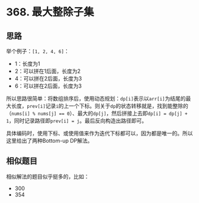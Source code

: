 # 368. 最大整除子集

## 思路

举个例子：`[1, 2, 4, 6]`：

- 1：长度为1
- 2：可以拼在1后面，长度为2
- 4：可以拼在2后面，长度为3
- 6：可以拼在2后面，长度为3

所以思路很简单：将数组排序后，使用动态规划：`dp[i]`表示以`arr[i]`为结尾的最大长度，`prev[i]`记录`i`的上一个下标。则关于`dp`的状态转移就是，找到能整除的（`nums[i] % nums[j] == 0`）、最大的`dp[j]`，然后拼接上去即`dp[i] = dp[j] + 1`，同时记录路径即`prev[i] = j`。最后反向构造出路径即可。

具体编码时，使用下标、或使用值来作为迭代下标都可以，因为都是唯一的。所以这里给出了两种Bottom-up DP解法。

## 相似题目

相似解法的题目似乎挺多的，比如：

- 300
- 354
